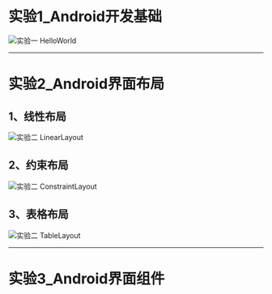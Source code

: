 # 实验1_Android开发基础

![实验一 HelloWorld](./Screenshots/Lab1/01_HelloWorld.png "HelloWorld实现截图")

***

# 实验2_Android界面布局

## 1、线性布局

![实验二 LinearLayout](./Screenshots/Lab2/02_LinearLayout.png "线性布局实现截图")

## 2、约束布局

![实验二 ConstraintLayout](./Screenshots/Lab2/02_ConstraintLayout.png "约束布局实现截图")

## 3、表格布局

![实验二 TableLayout](./Screenshots/Lab2/02_TableLayout.png "表格布局实现截图")

***

# 实验3_Android界面组件

